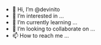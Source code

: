 - 👋 Hi, I’m @devinito
- 👀 I’m interested in ...
- 🌱 I’m currently learning ...
- 💞️ I’m looking to collaborate on ...
- 📫 How to reach me ...

<!---
devinito/devinito is a ✨ special ✨ repository because its `README.md` (this file) appears on your GitHub profile.
You can click the Preview link to take a look at your changes.
--->
